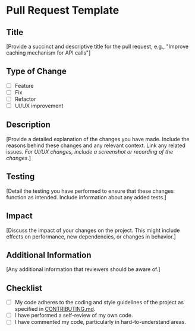 # Pull Request Template

## Title

[Provide a succinct and descriptive title for the pull request, e.g., "Improve caching mechanism for API calls"]

## Type of Change

- [ ] Feature
- [ ] Fix
- [ ] Refactor
- [ ] UI/UX improvement

## Description

[Provide a detailed explanation of the changes you have made. Include the reasons behind these changes and any relevant context. Link any related issues. _For UI/UX changes, include a screenshot or recording of the changes_.]

## Testing

[Detail the testing you have performed to ensure that these changes function as intended. Include information about any added tests.]

## Impact

[Discuss the impact of your changes on the project. This might include effects on performance, new dependencies, or changes in behavior.]

## Additional Information

[Any additional information that reviewers should be aware of.]

## Checklist

- [ ] My code adheres to the coding and style guidelines of the project as specified in [CONTRIBUTING.md](https://github.com/grantwforsythe/custom-reports-for-ynab/blob/main/CONTRIBUTING.md).
- [ ] I have performed a self-review of my own code.
- [ ] I have commented my code, particularly in hard-to-understand areas.
